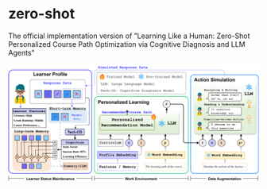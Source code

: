 # zero-shot
The official implementation version of "Learning Like a Human: Zero-Shot Personalized Course Path Optimization via Cognitive Diagnosis and LLM Agents"

<img src="Overall.png">


